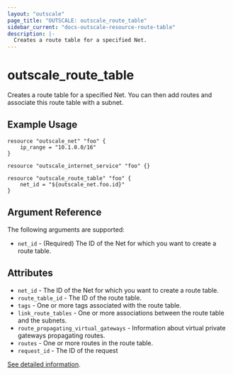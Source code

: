 ```yaml
---
layout: "outscale"
page_title: "OUTSCALE: outscale_route_table"
sidebar_current: "docs-outscale-resource-route-table"
description: |-
  Creates a route table for a specified Net.
---
```


# outscale_route_table

Creates a route table for a specified Net. You can then add routes and associate this route table with a subnet.

## Example Usage

```hcl
resource "outscale_net" "foo" {
    ip_range = "10.1.0.0/16"
}

resource "outscale_internet_service" "foo" {}

resource "outscale_route_table" "foo" {
    net_id = "${outscale_net.foo.id}"
}
```

## Argument Reference

The following arguments are supported:

* `net_id` -	(Required)	The ID of the Net for which you want to create a route table.

## Attributes

* `net_id` -	The ID of the Net for which you want to create a route table.
* `route_table_id` -	The ID of the route table.
* `tags` -	One or more tags associated with the route table.
* `link_route_tables` -	One or more associations between the route table and the subnets.
* `route_propagating_virtual_gateways` -    Information about virtual private gateways propagating routes.
* `routes` -	One or more routes in the route table.
* `request_id` -	The ID of the request

[See detailed information](http://docs.outscale.com/api_fcu/operations/Action_CreateRouteTable_get.html#_api_fcu-action_createroutetable_get).
